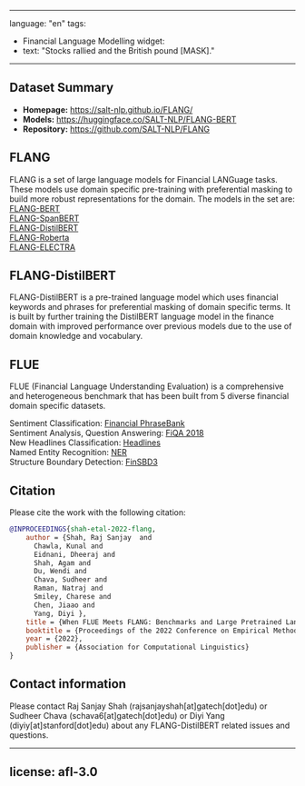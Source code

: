 
---
language: "en"
tags:
- Financial Language Modelling
widget:
- text: "Stocks rallied and the British pound [MASK]."
---
## Dataset Summary
- **Homepage:** https://salt-nlp.github.io/FLANG/
- **Models:** https://huggingface.co/SALT-NLP/FLANG-BERT
- **Repository:** https://github.com/SALT-NLP/FLANG

## FLANG
FLANG is a set of large language models for Financial LANGuage tasks. These models use domain specific pre-training with preferential masking to build more robust representations for the domain. The models in the set are:\
[FLANG-BERT](https://huggingface.co/SALT-NLP/FLANG-BERT)\
[FLANG-SpanBERT](https://huggingface.co/SALT-NLP/FLANG-SpanBERT)\
[FLANG-DistilBERT](https://huggingface.co/SALT-NLP/FLANG-DistilBERT)\
[FLANG-Roberta](https://huggingface.co/SALT-NLP/FLANG-Roberta)\
[FLANG-ELECTRA](https://huggingface.co/SALT-NLP/FLANG-ELECTRA)

## FLANG-DistilBERT
FLANG-DistilBERT is a pre-trained language model which uses financial keywords and phrases for preferential masking of domain specific terms. It is built by further training the DistilBERT language model in the finance domain with improved performance over previous models due to the use of domain knowledge and vocabulary.

## FLUE
FLUE (Financial Language Understanding Evaluation) is a comprehensive and heterogeneous benchmark that has been built from 5 diverse financial domain specific datasets.

Sentiment Classification: [Financial PhraseBank](https://huggingface.co/datasets/financial_phrasebank)\
Sentiment Analysis, Question Answering: [FiQA 2018](https://huggingface.co/datasets/SALT-NLP/FLUE-FiQA)\
New Headlines Classification: [Headlines](https://www.kaggle.com/datasets/daittan/gold-commodity-news-and-dimensions)\
Named Entity Recognition: [NER](https://paperswithcode.com/dataset/fin)\
Structure Boundary Detection: [FinSBD3](https://sites.google.com/nlg.csie.ntu.edu.tw/finweb2021/shared-task-finsbd-3)

## Citation
Please cite the work with the following citation:
```bibtex
@INPROCEEDINGS{shah-etal-2022-flang,
    author = {Shah, Raj Sanjay  and
      Chawla, Kunal and
      Eidnani, Dheeraj and
      Shah, Agam and
      Du, Wendi and
      Chava, Sudheer and
      Raman, Natraj and
      Smiley, Charese and
      Chen, Jiaao and
      Yang, Diyi },
    title = {When FLUE Meets FLANG: Benchmarks and Large Pretrained Language Model for Financial Domain},
    booktitle = {Proceedings of the 2022 Conference on Empirical Methods in Natural Language Processing (EMNLP)},
    year = {2022},
    publisher = {Association for Computational Linguistics}
}
```

## Contact information
Please contact Raj Sanjay Shah (rajsanjayshah[at]gatech[dot]edu) or Sudheer Chava (schava6[at]gatech[dot]edu) or Diyi Yang (diyiy[at]stanford[dot]edu) about any FLANG-DistilBERT related issues and questions.


---
license: afl-3.0
---


